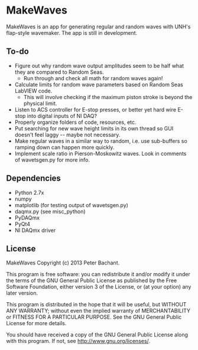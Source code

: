 MakeWaves
=========
MakeWaves is an app for generating regular and random waves with UNH's flap-style wavemaker. The app is still in development.


To-do
-----
  * Figure out why random wave output amplitudes seem to be half what they are compared to Random Seas.
    * Run through and check all math for random waves again!
  * Calculate limits for random wave parameters based on Random Seas LabVIEW code.
    * This will involve checking if the maximum piston stroke is beyond the physical limit.
  * Listen to ACS controller for E-stop presses, or better yet hard wire E-stop into digital inputs of NI DAQ?
  * Properly organize folders of code, resources, etc. 
  * Put searching for new wave height limits in its own thread so GUI doesn't feel laggy -- maybe not necessary.
  * Make regular waves in a similar way to random, i.e. use sub-buffers so ramping down can happen more quickly. 
  * Implement scale ratio in Pierson-Moskowitz waves. Look in comments of wavetsgen.py for more info.

Dependencies
--------
  * Python 2.7x
  * numpy
  * matplotlib (for testing output of wavetsgen.py)
  * daqmx.py (see misc_python)
  * PyDAQmx
  * PyQt4
  * NI DAQmx driver


License
-------
MakeWaves Copyright (c) 2013 Peter Bachant.

This program is free software: you can redistribute it and/or modify
it under the terms of the GNU General Public License as published by
the Free Software Foundation, either version 3 of the License, or
(at your option) any later version.

This program is distributed in the hope that it will be useful,
but WITHOUT ANY WARRANTY; without even the implied warranty of
MERCHANTABILITY or FITNESS FOR A PARTICULAR PURPOSE.  See the
GNU General Public License for more details.

You should have received a copy of the GNU General Public License
along with this program.  If not, see <http://www.gnu.org/licenses/>.

